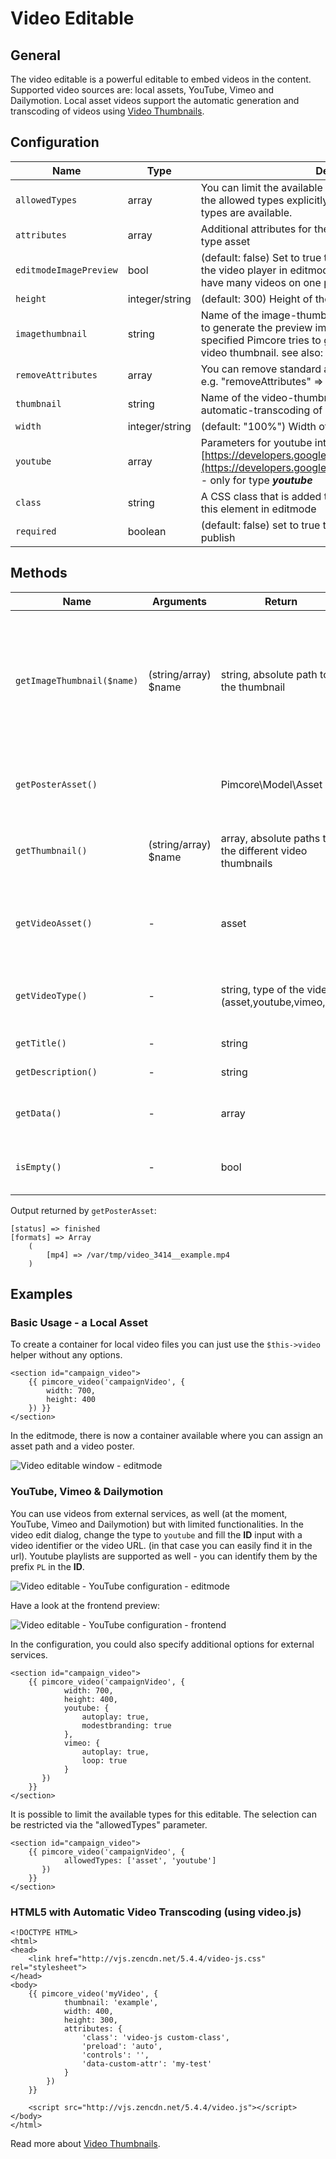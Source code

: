 # Video Editable

## General

The video editable is a powerful editable to embed videos in the content.
Supported video sources are: local assets, YouTube, Vimeo and Dailymotion. 
Local asset videos support the automatic generation and transcoding of videos using [Video Thumbnails](../../04_Assets/03_Working_with_Thumbnails/03_Video_Thumbnails.md). 

## Configuration

| Name                    | Type           | Description                                                                                                                                                                                                           |
|-------------------------|----------------|-----------------------------------------------------------------------------------------------------------------------------------------------------------------------------------------------------------------------|
| `allowedTypes`          | array          | You can limit the available types for this editable by passing the allowed types explicitly. If this option is not used, all types are available.                                                                     |
| `attributes`            | array          | Additional attributes for the generated `<video>` tag - only for type asset                                                                                                                                           |
| `editmodeImagePreview`  | bool           | (default: false) Set to true to display only an image and not the video player in editmode, this can be necessary if you have many videos on one page (performance)                                                   |
| `height`                | integer/string | (default: 300) Height of the video in pixel or in percent                                                                                                                                                             |
| `imagethumbnail`        | string         | Name of the image-thumbnail, this thumbnail config is used to generate the preview image (poster image), if not specified Pimcore tries to get the information out of the video thumbnail. see also: Video Thumbnails |
| `removeAttributes`      | array          | You can remove standard attributes using this configuration, e.g. "removeAttributes" => ["controls","poster"]                                                                                                         |
| `thumbnail`             | string         | Name of the video-thumbnail (required when using automatic-transcoding of videos) see: [Video Thumbnails](../../04_Assets/03_Working_with_Thumbnails/03_Video_Thumbnails.md)                                          |
| `width`                 | integer/string | (default: "100%") Width of the video in pixel or in percent                                                                                                                                                           |
| `youtube`               | array          | Parameters for youtube integration. Possible parameters: [https://developers.google.com/youtube/player_parameters](https://developers.google.com/youtube/player_parameters) - only for type ***youtube***             |
| `class`                 | string         | A CSS class that is added to the surrounding container of this element in editmode                                                                                                                                    |
| `required`              | boolean        | (default: false) set to true to make field value required for publish                                                                                                                                                 |

## Methods

| Name                       | Arguments            | Return                                                  | Description                                                                                   |
|----------------------------|----------------------|---------------------------------------------------------|-----------------------------------------------------------------------------------------------|
| `getImageThumbnail($name)` | (string/array) $name | string, absolute path to the thumbnail                  | Get a specific image thumbnail of the video, or a thumbnail of the poster image (if assigned) |
| `getPosterAsset()`         |                      | Pimcore\Model\Asset                                     | Returns the assigned poster image asset                               |
| `getThumbnail()`           | (string/array) $name | array, absolute paths to the different video thumbnails | Get a specific video-thumbnail of the video                                                   |
| `getVideoAsset()`          | -                    | asset                                                   | Returns the video asset object if assigned, otherwise null                                    |
| `getVideoType()`           | -                    | string, type of the video (asset,youtube,vimeo,url)     | This is to check which video type is assigned                                                 |
| `getTitle()`               | -                    | string                                                  | Title of the video                                                                            |
| `getDescription()`         | -                    | string                                                  | Description of the video                                                                      |
| `getData()`                | -                    | array                                                   | All the available data on this editable                                                       |
| `isEmpty()`                | -                    | bool                                                    | Whether the editable is empty or not.                                                         |

Output returned by `getPosterAsset`:
```
[status] => finished
[formats] => Array
    (
        [mp4] => /var/tmp/video_3414__example.mp4
    )
```

## Examples

### Basic Usage - a Local Asset

To create a container for local video files you can just use the `$this->video` helper without any options.

```twig
<section id="campaign_video">
    {{ pimcore_video('campaignVideo', {
        width: 700,
        height: 400
    }) }}
</section>
```

In the editmode, there is now a container available where you can assign an asset path and a video poster. 

![Video editable window - editmode](../../img/editables_video_localtype_editmode.png)


### YouTube, Vimeo & Dailymotion

You can use videos from external services, as well (at the moment, YouTube, Vimeo and Dailymotion) but with limited functionalities. 
In the video edit dialog, change the type to `youtube` and fill the **ID** input with a video identifier or the video URL.
(in that case you can easily find it in the url). Youtube playlists are supported as well - you can identify them by the prefix `PL` in the **ID**.

![Video editable - YouTube configuration - editmode](../../img/editables_video_youtube_editmode.png)

Have a look at the frontend preview:
 
![Video editable - YouTube configuration - frontend](../../img/editables_video_youtube_frontend.png)

In the configuration, you could also specify additional options for external services.

```twig
<section id="campaign_video">
    {{ pimcore_video('campaignVideo', {
            width: 700,
            height: 400,
            youtube: {
                autoplay: true,
                modestbranding: true
            },
            vimeo: {
                autoplay: true,
                loop: true
            }
       })
    }}
</section>
```

It is possible to limit the available types for this editable. The selection can be restricted via the "allowedTypes" parameter.

```twig
<section id="campaign_video">
    {{ pimcore_video('campaignVideo', {
            allowedTypes: ['asset', 'youtube']
       })
    }}
</section>
```


### HTML5 with Automatic Video Transcoding (using video.js)

```twig
<!DOCTYPE HTML>
<html>
<head>
    <link href="http://vjs.zencdn.net/5.4.4/video-js.css" rel="stylesheet">
</head>
<body>
    {{ pimcore_video('myVideo', {
            thumbnail: 'example',
            width: 400,
            height: 300,
            attributes: {
                'class': 'video-js custom-class',
                'preload': 'auto',
                'controls': '',
                'data-custom-attr': 'my-test'
            }
        })
    }}
 
    <script src="http://vjs.zencdn.net/5.4.4/video.js"></script>
</body>
</html>
```


Read more about [Video Thumbnails](../../04_Assets/03_Working_with_Thumbnails/03_Video_Thumbnails.md).

